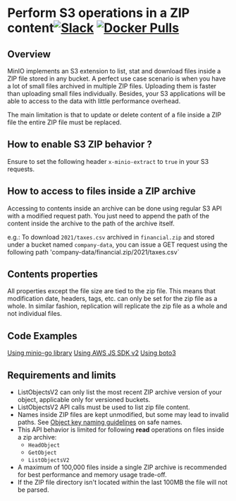 # Perform S3 operations in a ZIP content[![Slack](https://slack.min.io/slack?type=svg)](https://slack.min.io) [![Docker Pulls](https://img.shields.io/docker/pulls/minio/minio.svg?maxAge=604800)](https://hub.docker.com/r/minio/minio/)

## Overview

MinIO implements an S3 extension to list, stat and download files inside a ZIP file stored in any bucket. A perfect use case scenario is when you have a lot of small files archived in multiple ZIP files. Uploading them is faster than uploading small files individually. Besides, your S3 applications will be able to access to the data with little performance overhead.

The main limitation is that to update or delete content of a file inside a ZIP file the entire ZIP file must be replaced.

## How to enable S3 ZIP behavior ?

Ensure to set the following header `x-minio-extract` to `true` in your S3 requests.

## How to access to files inside a ZIP archive

Accessing to contents inside an archive can be done using regular S3 API with a modified request path. You just need to append the path of the content inside the archive to the path of the archive itself.

e.g.:
To download `2021/taxes.csv` archived in `financial.zip` and stored under a bucket named `company-data`, you can issue a GET request using the following path 'company-data/financial.zip/2021/taxes.csv`

## Contents properties

All properties except the file size are tied to the zip file. This means that modification date, headers, tags, etc. can only be set for the zip file as a whole. In similar fashion, replication will replicate the zip file as a whole and not individual files.

## Code Examples

[Using minio-go library](https://github.com/foens/minio/blob/master/docs/extensions/s3zip/examples/minio-go/main.go)
[Using AWS JS SDK v2](https://github.com/foens/minio/blob/master/docs/extensions/s3zip/examples/aws-js/main.js)
[Using boto3](https://github.com/foens/minio/blob/master/docs/extensions/s3zip/examples/boto3/main.py)

## Requirements and limits

- ListObjectsV2 can only list the most recent ZIP archive version of your object, applicable only for versioned buckets.
- ListObjectsV2 API calls must be used to list zip file content.
- Names inside ZIP files are kept unmodified, but some may lead to invalid paths. See [Object key naming guidelines](https://docs.aws.amazon.com/AmazonS3/latest/userguide/object-keys.html) on safe names.
- This API behavior is limited for following **read** operations on files inside a zip archive:
  - `HeadObject`
  - `GetObject`
  - `ListObjectsV2`
- A maximum of 100,000 files inside a single ZIP archive is recommended for best performance and memory usage trade-off.
- If the ZIP file directory isn't located within the last 100MB the file will not be parsed.
